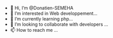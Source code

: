 - 👋 Hi, I’m @Donatien-SEMEHA
- 👀 I’m interested in Web developpement...
- 🌱 I’m currently learning php...
- 💞️ I’m looking to collaborate with developers ...
- 📫 How to reach me ...

<!---
Donatien-SEMEHA/Donatien-SEMEHA is a ✨ special ✨ repository because its `README.md` (this file) appears on your GitHub profile.
You can click the Preview link to take a look at your changes.
--->

